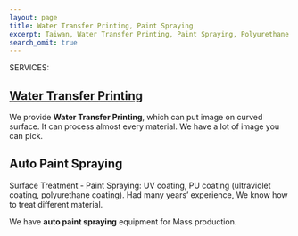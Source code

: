 ```yaml
---
layout: page
title: Water Transfer Printing, Paint Spraying
excerpt: Taiwan, Water Transfer Printing, Paint Spraying, Polyurethane UV Resistant Coatings
search_omit: true
---
```


SERVICES:

<h2><a href="{{ site.url }}/en/water-transfer-printing">Water Transfer Printing</a></h2>

We provide **Water Transfer Printing**, which can put image on curved surface. It can process almost every material. We have a lot of image you can pick.

## Auto Paint Spraying

Surface Treatment - Paint Spraying: UV coating, PU coating (ultraviolet coating, polyurethane coating). Had many years’ experience, We know how to treat different material.

We have **auto paint spraying** equipment for Mass production.
